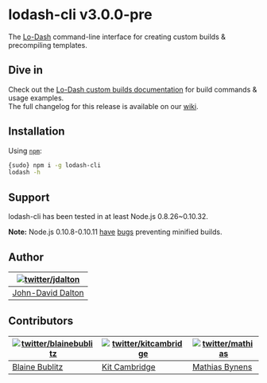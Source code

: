 # lodash-cli v3.0.0-pre

The [Lo-Dash](http://lodash.com/) command-line interface for creating custom builds & precompiling templates.

## Dive in

Check out the [Lo-Dash custom builds documentation](http://lodash.com/custom-builds) for build commands & usage examples.<br>
The full changelog for this release is available on our [wiki](https://github.com/lodash/lodash-cli/wiki/Changelog).

## Installation

Using [`npm`](http://npmjs.org/):

```bash
{sudo} npm i -g lodash-cli
lodash -h
```

## Support

lodash-cli has been tested in at least Node.js 0.8.26~0.10.32.

**Note:** Node.js 0.10.8-0.10.11 [have](https://github.com/joyent/node/issues/5622) [bugs](https://github.com/joyent/node/issues/5688) preventing minified builds.

## Author

| [![twitter/jdalton](http://gravatar.com/avatar/299a3d891ff1920b69c364d061007043?s=70)](https://twitter.com/jdalton "Follow @jdalton on Twitter") |
|---|
| [John-David Dalton](http://allyoucanleet.com/) |

## Contributors

| [![twitter/blainebublitz](http://gravatar.com/avatar/ac1c67fd906c9fecd823ce302283b4c1?s=70)](https://twitter.com/blainebublitz "Follow @BlaineBublitz on Twitter") | [![twitter/kitcambridge](http://gravatar.com/avatar/6662a1d02f351b5ef2f8b4d815804661?s=70)](https://twitter.com/kitcambridge "Follow @kitcambridge on Twitter") | [![twitter/mathias](http://gravatar.com/avatar/24e08a9ea84deb17ae121074d0f17125?s=70)](https://twitter.com/mathias "Follow @mathias on Twitter") |
|---|---|---|
| [Blaine Bublitz](http://www.iceddev.com/) | [Kit Cambridge](http://kitcambridge.be/) | [Mathias Bynens](http://mathiasbynens.be/) |
